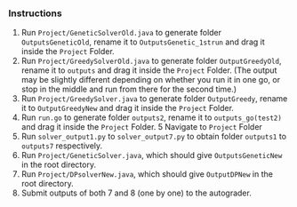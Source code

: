 ### Instructions
1. Run `Project/GeneticSolverOld.java` to generate folder `OutputsGeneticOld`, rename it to `OutputsGenetic_1strun` and drag it inside the `Project` Folder.
2. Run `Project/GreedySolverOld.java` to generate folder `OutputGreedyOld`, rename it to `outputs` and drag it inside the `Project` Folder. (The output may be slightly different depending on whether you run it in one go, or stop in the middle and run from there for the second time.)
3. Run `Project/GreedySolver.java` to generate folder `OutputGreedy`, rename it to `OutputGreedyNew` and drag it inside the `Project` Folder.
4. Run `run.go` to generate folder `outputs2`, rename it to `outputs_go(test2)` and drag it inside the `Project` Folder.
5 Navigate to `Project` Folder
6. Run `solver_output1.py` to `solver_output7.py` to obtain folder `outputs1` to `outputs7` respectively.
7. Run `Project/GeneticSolver.java`, which should give `OutputsGeneticNew` in the root directory.
8. Run `Project/DPsolverNew.java`, which should give `OutputDPNew` in the root directory.
9. Submit outputs of both 7 and 8 (one by one) to the autograder.
